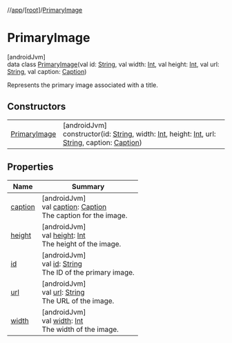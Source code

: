 //[app](../../../index.md)/[[root]](../index.md)/[PrimaryImage](index.md)

# PrimaryImage

[androidJvm]\
data class [PrimaryImage](index.md)(val id: [String](https://kotlinlang.org/api/latest/jvm/stdlib/kotlin/-string/index.html), val width: [Int](https://kotlinlang.org/api/latest/jvm/stdlib/kotlin/-int/index.html), val height: [Int](https://kotlinlang.org/api/latest/jvm/stdlib/kotlin/-int/index.html), val url: [String](https://kotlinlang.org/api/latest/jvm/stdlib/kotlin/-string/index.html), val caption: [Caption](../-caption/index.md))

Represents the primary image associated with a title.

## Constructors

| | |
|---|---|
| [PrimaryImage](-primary-image.md) | [androidJvm]<br>constructor(id: [String](https://kotlinlang.org/api/latest/jvm/stdlib/kotlin/-string/index.html), width: [Int](https://kotlinlang.org/api/latest/jvm/stdlib/kotlin/-int/index.html), height: [Int](https://kotlinlang.org/api/latest/jvm/stdlib/kotlin/-int/index.html), url: [String](https://kotlinlang.org/api/latest/jvm/stdlib/kotlin/-string/index.html), caption: [Caption](../-caption/index.md)) |

## Properties

| Name | Summary |
|---|---|
| [caption](caption.md) | [androidJvm]<br>val [caption](caption.md): [Caption](../-caption/index.md)<br>The caption for the image. |
| [height](height.md) | [androidJvm]<br>val [height](height.md): [Int](https://kotlinlang.org/api/latest/jvm/stdlib/kotlin/-int/index.html)<br>The height of the image. |
| [id](id.md) | [androidJvm]<br>val [id](id.md): [String](https://kotlinlang.org/api/latest/jvm/stdlib/kotlin/-string/index.html)<br>The ID of the primary image. |
| [url](url.md) | [androidJvm]<br>val [url](url.md): [String](https://kotlinlang.org/api/latest/jvm/stdlib/kotlin/-string/index.html)<br>The URL of the image. |
| [width](width.md) | [androidJvm]<br>val [width](width.md): [Int](https://kotlinlang.org/api/latest/jvm/stdlib/kotlin/-int/index.html)<br>The width of the image. |
